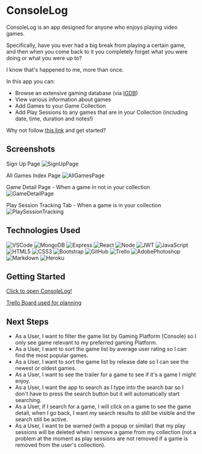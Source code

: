 # ConsoleLog

ConsoleLog is an app designed for anyone who enjoys playing video games.

Specifically, have you ever had a big break from playing a certain game, and then when you come back to it you completely forget what you were doing or what you were up to?

I know that's happened to me, more than once.

In this app you can:
- Browse an extensive gaming database (via [IGDB](https://www.igdb.com/))
- View various information about games
- Add Games to your Game Collection
- Add Play Sessions to any games that are in your Collection (including date, time, duration and notes!)

Why not follow [this link](https://consolelogapp.herokuapp.com/) and get started?

## Screenshots
Sign Up Page
![SignUpPage](https://i.imgur.com/Hcdx3Jc.png)

All Games Index Page
![AllGamesPage](https://i.imgur.com/TJE06Ok.png)

Game Detail Page - When a game in not in your collection
![GameDetailPage](https://i.imgur.com/4Wma3my.png)

Play Session Tracking Tab - When a game is in your collection
![PlaySessionTracking](https://i.imgur.com/HZmjWO5.png)

## Technologies Used
![VSCode](https://img.shields.io/badge/VSCode-0078D4?style=for-the-badge&logo=visual%20studio%20code&logoColor=white)
![MongoDB](https://img.shields.io/badge/MongoDB-4EA94B?style=for-the-badge&logo=mongodb&logoColor=white)
![Express](https://img.shields.io/badge/Express.js-000000?style=for-the-badge&logo=express&logoColor=white)
![React](https://img.shields.io/badge/React-20232A?style=for-the-badge&logo=react&logoColor=61DAFB)
![Node](https://img.shields.io/badge/Node.js-339933?style=for-the-badge&logo=nodedotjs&logoColor=white)
![JWT](https://img.shields.io/badge/JWT-000000?style=for-the-badge&logo=JSON%20web%20tokens&logoColor=white)
![JavaScript](https://img.shields.io/badge/JavaScript-323330?style=for-the-badge&logo=javascript&logoColor=F7DF1E)
![HTML5](https://img.shields.io/badge/HTML5-E34F26?style=for-the-badge&logo=html5&logoColor=white)
![CSS3](https://img.shields.io/badge/CSS3-1572B6?style=for-the-badge&logo=css3&logoColor=white)
![Bootstrap](https://img.shields.io/badge/bootstrap-%23563D7C.svg?style=for-the-badge&logo=bootstrap&logoColor=white)
![GitHub](https://img.shields.io/badge/GitHub-100000?style=for-the-badge&logo=github&logoColor=white)
![Trello](https://img.shields.io/badge/Trello-0052CC?style=for-the-badge&logo=trello&logoColor=white)
![AdobePhotoshop](https://img.shields.io/badge/Adobe%20Photoshop-31A8FF?style=for-the-badge&logo=Adobe%20Photoshop&logoColor=black)
![Markdown](https://img.shields.io/badge/Markdown-000000?style=for-the-badge&logo=markdown&logoColor=white)
![Heroku](https://img.shields.io/badge/Heroku-430098?style=for-the-badge&logo=heroku&logoColor=white)

## Getting Started
[Click to open ConsoleLog!](https://consolelogapp.herokuapp.com/)

[Trello Board used for planning](https://trello.com/b/L6LXpNep/project-3-consolelog)

## Next Steps
- As a User, I want to filter the game list by Gaming Platform (Console) so I only see game relevant to my preferred gaming Platform.
- As a User, I want to sort the game list by average user rating so I can find the most popular games.
- As a User, I want to sort the game list by release date so I can see the newest or oldest games.
- As a User, I want to see the trailer for a game to see if it's a game I might enjoy.
- As a User, I want the app to search as I type into the search bar so I don't have to press the search button but it will automatically start searching.
- As a User, if I search for a game, I will click on a game to see the game detail, when I go back, I want my search results to still be visible and the search still be active.
- As a User, I want to be warned (with a popup or similar) that my play sessions will be deleted when I remove a game from my collection (not a problem at the moment as play sessions are not removed if a game is removed from the user's collection).